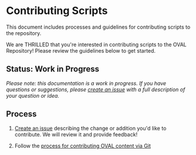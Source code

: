 # Contributing Scripts

This document includes processes and guidelines for contributing scripts to the repository.

We are THRILLED that you're interested in contributing scripts to the OVAL Repository! Please
review the guidelines below to get started.

## Status: Work in Progress
*Please note: this documentation is a work in progress. If you have questions or suggestions, 
please [create an issue](https://github.com/CISecurity/OVALRepo/issues/new) with a full
description of your question or idea.*

## Process

1. [Create an issue](https://github.com/CISecurity/OVALRepo/issues/new) describing the change or
addition you'd like to contribute. We will review it and provide feedback!

2. Follow the [process for contributing OVAL content via Git](README.contributing.oval.md)